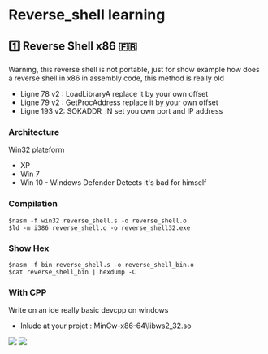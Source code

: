 # Reverse_shell learning

## :one: Reverse Shell x86 :fr:

Warning, this reverse shell is not portable, just for show example how does a reverse shell in x86 in assembly code, this method is really old

- Ligne 78 v2 : LoadLibraryA replace it by your own offset
- Ligne 79 v2 : GetProcAddress replace it by your own offset
- Ligne 193 v2: SOKADDR_IN set you own port and IP address

### Architecture

Win32 plateform

- XP 
- Win 7
- Win 10 - Windows Defender Detects it's bad for himself

### Compilation 

```
$nasm -f win32 reverse_shell.s -o reverse_shell.o
$ld -m i386 reverse_shell.o -o reverse_shell32.exe

```
### Show Hex

```
$nasm -f bin reverse_shell.s -o reverse_shell_bin.o
$cat reverse_shell_bin | hexdump -C

```

### With CPP 

Write on an ide really basic devcpp on windows

- Inlude at your projet : MinGw-x86-64\libws2_32.so

<img src="https://zupimages.net/up/18/52/3s63.png">
<img src="https://zupimages.net/up/18/52/y6mk.png">

